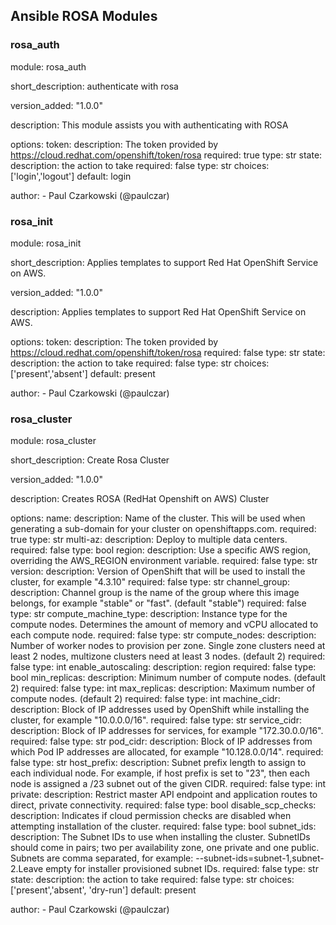 ## Ansible ROSA Modules

### rosa_auth

module: rosa_auth

short_description: authenticate with rosa

version_added: "1.0.0"

description: This module assists you with authenticating with ROSA

options:
    token:
        description: The token provided by https://cloud.redhat.com/openshift/token/rosa
        required: true
        type: str
    state:
        description: the action to take
        required: false
        type: str
        choices: ['login','logout']
        default: login

author:
    - Paul Czarkowski (@paulczar)

### rosa_init

module: rosa_init

short_description: Applies templates to support Red Hat OpenShift Service on AWS.

version_added: "1.0.0"

description: Applies templates to support Red Hat OpenShift Service on AWS.

options:
    token:
        description: The token provided by https://cloud.redhat.com/openshift/token/rosa
        required: false
        type: str
    state:
        description: the action to take
        required: false
        type: str
        choices: ['present','absent']
        default: present

author:
    - Paul Czarkowski (@paulczar)

### rosa_cluster

module: rosa_cluster

short_description: Create Rosa Cluster

version_added: "1.0.0"

description: Creates ROSA (RedHat Openshift on AWS) Cluster

options:
    name:
        description: Name of the cluster. This will be used when generating a sub-domain for your cluster on openshiftapps.com.
        required: true
        type: str
    multi-az:
        description: Deploy to multiple data centers.
        required: false
        type: bool
    region:
        description: Use a specific AWS region, overriding the AWS_REGION environment variable.
        required: false
        type: str
    version:
        description:  Version of OpenShift that will be used to install the cluster, for example "4.3.10"
        required: false
        type: str
    channel_group:
        description: Channel group is the name of the group where this image belongs, for example "stable" or "fast". (default "stable")
        required: false
        type: str
    compute_machine_type:
        description: Instance type for the compute nodes. Determines the amount of memory and vCPU allocated to each compute node.
        required: false
        type: str
    compute_nodes:
        description: Number of worker nodes to provision per zone. Single zone clusters need at least 2 nodes, multizone clusters need at least 3 nodes. (default 2)
        required: false
        type: int
    enable_autoscaling:
        description: region
        required: false
        type: bool
    min_replicas:
        description: Minimum number of compute nodes. (default 2)
        required: false
        type: int
    max_replicas:
        description: Maximum number of compute nodes. (default 2)
        required: false
        type: int
    machine_cidr:
        description: Block of IP addresses used by OpenShift while installing the cluster, for example "10.0.0.0/16".
        required: false
        type: str
    service_cidr:
        description: Block of IP addresses for services, for example "172.30.0.0/16".
        required: false
        type: str
    pod_cidr:
        description: Block of IP addresses from which Pod IP addresses are allocated, for example "10.128.0.0/14".
        required: false
        type: str
    host_prefix:
        description: Subnet prefix length to assign to each individual node. For example, if host prefix is set to "23", then each node is assigned a /23 subnet out of the given CIDR.
        required: false
        type: int
    private:
        description: Restrict master API endpoint and application routes to direct, private connectivity.
        required: false
        type: bool
    disable_scp_checks:
        description: Indicates if cloud permission checks are disabled when attempting installation of the cluster.
        required: false
        type: bool
    subnet_ids:
        description: The Subnet IDs to use when installing the cluster. SubnetIDs should come in pairs; two per availability zone, one private and one public. Subnets are comma separated, for example: --subnet-ids=subnet-1,subnet-2.Leave empty for installer provisioned subnet IDs.
        required: false
        type: str
    state:
        description: the action to take
        required: false
        type: str
        choices: ['present','absent', 'dry-run']
        default: present

author:
    - Paul Czarkowski (@paulczar)